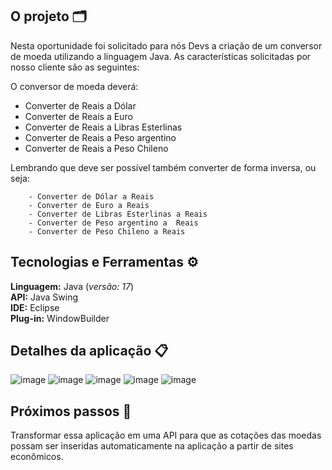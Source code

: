 ## O projeto 🗂️

Nesta oportunidade foi solicitado para nós Devs a criação de um conversor de moeda utilizando a linguagem Java. As características solicitadas por nosso cliente são as seguintes:

O conversor de moeda deverá:
- Converter de Reais a Dólar
- Converter de Reais a Euro
- Converter de Reais a Libras Esterlinas
- Converter de Reais a Peso argentino
- Converter de Reais a Peso Chileno

Lembrando que deve ser possível também converter de forma inversa, ou seja:

        - Converter de Dólar a Reais
        - Converter de Euro a Reais
        - Converter de Libras Esterlinas a Reais
        - Converter de Peso argentino a  Reais
        - Converter de Peso Chileno a Reais

## Tecnologias e Ferramentas ⚙️

**Linguagem:** Java (<i>versão: 17</i>)</br>
**API:** Java Swing</br>
**IDE:** Eclipse</br>
**Plug-in:** WindowBuilder</br>

</p>


## Detalhes da aplicação 📋
![image](https://github.com/kayladeodato/challenge-oracle-one-conversor/assets/13575694/92c80582-7f8e-4482-9c67-4f3fed9054ef)
![image](https://github.com/kayladeodato/challenge-oracle-one-conversor/assets/13575694/8043f127-5b04-42c3-a727-65ca73b263bd)
![image](https://github.com/kayladeodato/challenge-oracle-one-conversor/assets/13575694/7a310217-59fc-45c3-91a0-531e3574c064)
![image](https://github.com/kayladeodato/challenge-oracle-one-conversor/assets/13575694/3e25d535-3ab9-4024-8548-86d5aad2e3d8)
![image](https://github.com/kayladeodato/challenge-oracle-one-conversor/assets/13575694/484880bc-24d5-4383-9f68-afaed841ad2d)


## Próximos passos 👣
Transformar essa aplicação em uma API para que as cotações das moedas possam ser inseridas automaticamente na aplicação a partir de sites econômicos.
